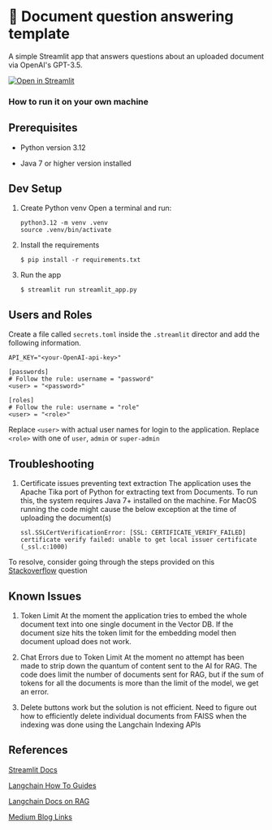 # 📄 Document question answering template

A simple Streamlit app that answers questions about an uploaded document via OpenAI's GPT-3.5.

[![Open in Streamlit](https://static.streamlit.io/badges/streamlit_badge_black_white.svg)](https://document-question-answering-template.streamlit.app/)

### How to run it on your own machine

## Prerequisites ##
- Python version 3.12

- Java 7 or higher version installed

## Dev Setup ##

1. Create Python venv Open a terminal and run:

   ```
   python3.12 -m venv .venv
   source .venv/bin/activate
   ```


2. Install the requirements

   ```
   $ pip install -r requirements.txt
   ```

3. Run the app

   ```
   $ streamlit run streamlit_app.py
   ```

## Users and Roles ##
Create a file called `secrets.toml` inside the `.streamlit` director and add the following information.
   ```
   API_KEY="<your-OpenAI-api-key>"

   [passwords]
   # Follow the rule: username = "password"
   <user> = "<password>"

   [roles]
   # Follow the rule: username = "role"
   <user> = "<role>"
   ```
Replace `<user>` with actual user names for login to the application. 
Replace `<role>` with one of `user`, `admin` or `super-admin`

## Troubleshooting ##
1. Certificate issues preventing text extraction
The application uses the Apache Tika port of Python for extracting text from Documents. 
To run this, the system requires Java 7+ installed on the machine.
For MacOS running the code might cause the below exception at the time of uploading the document(s)
   ```
   ssl.SSLCertVerificationError: [SSL: CERTIFICATE_VERIFY_FAILED] certificate verify failed: unable to get local issuer certificate (_ssl.c:1000)
   ```
To resolve, consider going through the steps provided on this [Stackoverflow](https://stackoverflow.com/questions/27835619/urllib-and-ssl-certificate-verify-failed-error) question

## Known Issues ##
1. Token Limit
At the moment the application tries to embed the whole document text into one single document in the Vector DB. If the document size hits the token limit for the embedding model then document upload does not work. 

2. Chat Errors due to Token Limit
At the moment no attempt has been made to strip down the quantum of content sent to the AI for RAG. The code does limit the number of documents sent for RAG, but if the sum of tokens for all the documents is more than the limit of the model, we get an error.

3. Delete buttons work but the solution is not efficient. Need to figure out how to efficiently delete individual documents from FAISS when the indexing was done using the Langchain Indexing APIs

## References ##
[Streamlit Docs](https://docs.streamlit.io/)

[Langchain How To Guides](https://python.langchain.com/docs/how_to/)

[Langchain Docs on RAG](https://python.langchain.com/docs/how_to/indexing/)

[Medium Blog Links](https://medium.com/gopenai/how-to-perform-crud-operations-with-vector-database-using-langchain-2df3f7fb48aa)


